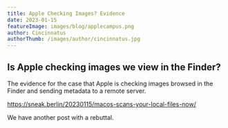 ```yaml
---
title: Apple Checking Images? Evidence
date: 2023-01-15
featureImage: images/blog/applecampus.png
author: Cincinnatus
authorThumb: /images/author/cincinnatus.jpg
---
```


## Is Apple checking images we view in the Finder?

The evidence for the case that Apple is checking images browsed in the Finder and sending metadata to a remote server.

https://sneak.berlin/20230115/macos-scans-your-local-files-now/

We have another post with a rebuttal.
